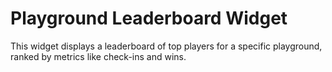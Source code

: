 

# Playground Leaderboard Widget

This widget displays a leaderboard of top players for a specific playground, ranked by metrics like check-ins and wins.

```
